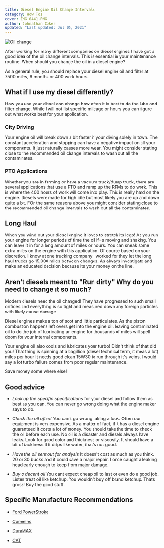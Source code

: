 ```yaml
---
title: Diesel Engine Oil Change Intervals
category: How Tos
cover: IMG_0441.PNG
author: Johnathan Coker
updated: "Last updated: Jul 05, 2021"
---
```


![Oil change](IMG_0441.PNG)

After working for many different companies on diesel engines I have got a good idea of the oil change intervals. This is essential in your maintenance routine. When should you change the oil in a diesel engine?

As a general rule, you should replace your diesel engine oil and filter at 7500 miles, 6 months or 400 work hours.

## What if I use my diesel differently?

How you use your diesel can change how often it is best to do the lube and filter change. While I will not list specific mileage or hours you can figure out what works best for your application.

### City Driving

Your engine oil will break down a bit faster if your diving solely in town. The constant acceleration and stopping can have a negative impact on all your components. It just naturally causes more wear. You might consider stating close to the recommended oil change intervals to wash out all the contaminates.

### PTO Applications

Whether you are in farming or have a vacuum truck/dump truck, there are several applications that use a PTO and ramp up the RPMs to do work. This is where the 400 hours of work will come into play. This is really hard on the engine. Diesels were made for high idle but most likely you are up and down quite a bit. FOr the same reasons above you might consider stating close to the recommended oil change intervals to wash out all the contaminates.

## Long Haul

When you wind out your diesel engine it loves to stretch its legs! As you run your engine for longer periods of time the oil if=s moving and shaking. You can leave it in for a long amount of miles or hours. You can sneak some extra miles on the engine with this application. Of course based on your discretion. I know at one trucking company I worked for they let the long haul trucks go 15,000 miles between changes. As always investigate and make an educated decision because its your money on the line.

## Aren't diesels meant to "Run dirty" Why do you need to change it so much?

Modern diesels need the oil changed! They have progressed to such small orifices and everything is so tight and measured down any foreign particles with likely cause damage.

Diesel engines make a ton of soot and little particulates. As the piston combustion happens left overs get into the engine oil. leaving contaminated oil to do the job of lubricating an engine for thousands of miles will spell doom for your internal components.

Your engine oil also cools and lubricates your turbo! Didn't think of that did you! That thing is spinning at a bagillion (diesel technical term, it meas a lot) miles per hour It needs good clean 15W30 to run through it's veins. I would say a lot turbo failure comes from poor regular maintenance.

Save money some where else!

## Good advice

- _Look up the specific specifications_ for your diesel and follow them as best as you can. You can never go wrong doing what the engine maker says to do.

- _Check the oil often!_ You can't go wrong taking a look. Often our equipment is very expensive. As a matter of fact, if it has a diesel engine guaranteed it costs a lot of money. You should take the time to check the oil before each use. No oil is a disaster and diesels always have leaks. Look for good color and thickness or viscosity. It should have a bit of tackiness if it drips like water, that's not good.

- _Have the oil sent out for analysis_ It doesn't cost as much as you think. 20 or 30 bucks and it could save a major repair. I once caught a leaking head early enough to keep from major damage.

- _Buy a decent oil_ You cant expect cheap oil to last or even do a good job. Listen treat oil like ketchup. You wouldn't buy off brand ketchup. Thats gross! Buy the good stuff.

## Specific Manufacture Recommendations

- [Ford PowerStroke](https://www.powerstrokediesel.com/index/305)

- [Cummins](https://www.cummins.com/news/releases/2017/02/27/together-cummins-and-valvoline-premium-blue-extend-oil-drain-intervals)

- [DuraMAX](https://duramax.com/oil-warranty/frequently-asked-questions/#:~:text=If%20your%20vehicle's%20manufacturer%20recommends,miles%2C%20whichever%20occurs%20first)

- [CAT](https://caterpillar.scene7.com/is/content/Caterpillar/C10604635)
